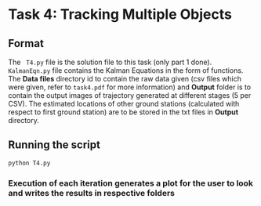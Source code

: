 # Task 4: Tracking Multiple Objects

## Format

The ` T4.py` file is the solution file to this task (only part 1 done). `KalmanEqn.py` file contains the Kalman Equations in the form of functions. The **Data files** directory id to contain the raw data given (csv files which were given, refer to `task4.pdf` for more information) and **Output** folder is to contain the output images of trajectory generated at different stages (5 per CSV). The estimated locations of other ground stations (calculated with respect to first ground station) are to be stored in the txt files in **Output** directory. 

## Running the script

```bash
python T4.py
```
### Execution of each iteration generates a plot for the user to look and writes the results in respective folders 

